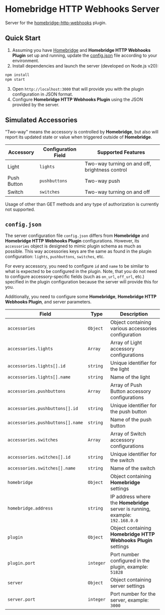 # Homebridge HTTP Webhooks Server

Server for the [homebridge-http-webhooks](https://github.com/benzman81/homebridge-http-webhooks) plugin.

## Quick Start

1. Assuming you have [Homebridge](https://homebridge.io) and **Homebridge HTTP Webhooks Plugin** set up and running,
  update the [config.json](#configjson) file according to your environment.
2. Install dependencies and launch the server (developed on Node.js v20):
```sh
npm install
npm start
```
3. Open `http://localhost:3000` that will provide you with the plugin configuration in JSON format.
4. Configure **Homebridge HTTP Webhooks Plugin** using the JSON provided by the server.

## Simulated Accessories

"Two-way" means the accessory is controlled by **Homebridge**, but also will report its updated state or value when
triggered outside of **Homebridge**.

| Accessory   | Configuration Field | Supported Features                             |
| ----------- | ------------------- | ---------------------------------------------- |
| Light       | `lights`            | Two-way turning on and off, brightness control |
| Push Button | `pushbuttons`       | Two-way push                                   |
| Switch      | `switches`          | Two-way turning on and off                     |

Usage of other than GET methods and any type of authorization is currently not supported.

## `config.json`

The server configuration file `config.json` differs from **Homebridge** and **Homebridge HTTP Webhooks Plugin**
configurations. However, its `accessories` object is designed to mimic plugin schema as much as possible. This way
accessories keys are the same as found in the plugin configuration: `lights`, `pushbuttons`, `switches`, etc.

For every accessory, you need to configure `id` and `name` to be similar to what is expected to be configured in the
plugin. Note, that you do not need to configure accessory-specific fields (such as `on_url`, `off_url`, etc.) specified
in the plugin configuration because the server will provide this for you.

Additionally, you need to configure some **Homebridge**, **Homebridge HTTP Webhooks Plugin**, and server parameters.

| Field                            | Type      | Description                                                                   |
| -------------------------------- | --------- | ----------------------------------------------------------------------------- |
| `accessories`                    | `Object`  | Object containing various accessories configuration                           |
| `accessories.lights`             | `Array`   | Array of Light accessory configurations                                       |
| `accessories.lights[].id`        | `string`  | Unique identifier for the light                                               |
| `accessories.lights[].name`      | `string`  | Name of the light                                                             |
| `accessories.pushbuttons`        | `Array`   | Array of Push Button accessory configurations                                 |
| `accessories.pushbuttons[].id`   | `string`  | Unique identifier for the push button                                         |
| `accessories.pushbuttons[].name` | `string`  | Name of the push button                                                       |
| `accessories.switches`           | `Array`   | Array of Switch accessory configurations                                      |
| `accessories.switches[].id`      | `string`  | Unique identifier for the switch                                              |
| `accessories.switches[].name`    | `string`  | Name of the switch                                                            |
| `homebridge`                     | `Object`  | Object containing **Homebridge** settings                                     |
| `homebridge.address`             | `string`  | IP address where the **Homebridge** server is running, example: `192.168.0.0` |
| `plugin`                         | `Object`  | Object containing **Homebridge HTTP Webhooks Plugin** settings                |
| `plugin.port`                    | `integer` | Port number configured in the plugin, example: `51828`                        |
| `server`                         | `Object`  | Object containing server settings                                             |
| `server.port`                    | `integer` | Port number for the server, example: `3000`                                   |
